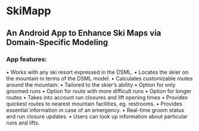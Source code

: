 # SkiMapp
## An Android App to Enhance Ski Maps via Domain-Specific Modeling

### App features:
• Works with any ski resort expressed in the DSML.
• Locates the skier on the mountain in terms of the DSML model. • Calculates customizable routes around the mountain:
• Tailored to the skier’s ability
• Option for only groomed runs
• Option for route with more difficult runs
• Option for longer routes
• Takes into account run closures and lift opening times
• Provides quickest routes to nearest mountain facilities, eg. restrooms.
• Provides essential information in case of an emergency.
• Real-time groom status and run closure updates.
• Users can look up information about particular runs and lifts. 
